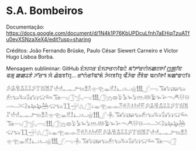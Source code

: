 # S.A. Bombeiros


Documentação: https://docs.google.com/document/d/1N4k1P76KbUPDcuLfnh7aEHiqTzuATfu0evXSNzaXeX4/edit?usp=sharing


Créditos: João Fernando Brüske, Paulo César Siewert Carneiro e Victor Hugo Lisboa Borba.


Mensagem subliminar:
GitHub ꯐꯥꯏꯌꯔ ꯐꯥꯏꯇꯔꯁꯤꯡꯅꯥ *ꯃꯣꯇꯣꯔꯁꯥꯏꯀꯂꯒꯤ ꯁ꯭ꯄꯤꯟ ꯑꯗꯨ ꯀꯀꯊꯕꯥ ꯍꯧꯔꯦ*꯫
ꯋꯥ ꯉꯥꯡꯕꯤꯌꯨ... ꯔꯣꯁꯥꯔꯤꯑꯣꯗꯥ ꯍꯥꯌꯕꯤꯌꯨ ꯑꯩꯍꯥꯛ ꯂꯩꯕꯥꯛ ꯑꯁꯤꯒꯤ ꯃꯀꯣꯛꯅꯤ꯫


𓀔𓀇𓀅𓀋𓀡𓀡𓀕𓀠𓀧𓀨𓀣𓀷𓀷𓀿𓀿𓁀𓁶𓁰𓁴𓁿𓂀𓁾𓁵𓁯𓂞𓂤𓂗𓃃𓂾𓂺𓃞𓃙𓃖𓃓𓃕𓃓𓃜𓃘𓃙𓃟𓃛𓃞𓂺𓃂𓂿𓂺𓃃𓃂𓂛𓂏𓅱𓅥𓅩𓅦𓅹𓅸𓅳𓅩𓅪𓄭𓄫𓄮𓄬𓄗𓄑𓄌𓃦𓃧𓃨𓃤𓃟𓃓𓃅𓃁𓂽𓃂𓂊𓁾𓂀𓁽𓁼𓁠𓁛𓁟𓁦𓁜𓁭𓁡𓀔𓀇𓀅𓀋𓀡𓀡𓀕𓀠𓀧𓀨𓀣𓀷𓀷𓀿𓀿𓁀𓁶𓁰𓁴𓁿𓂀𓁾𓁵𓁯𓂞𓂤𓂗𓃃𓂾𓂹𓃞𓃙𓃖𓃓𓃕𓃓𓃜𓃘𓃙𓃟𓃛𓃞𓂺𓃂𓂿𓂺𓃃𓃂𓂛𓂏𓅱𓅥𓅩𓅦𓅹𓅸𓅳𓅩𓅪𓄭𓄫𓄮𓄬𓄗𓄑𓄌𓃦𓃧𓃨𓃤𓃟𓃓𓃅𓃁𓂽𓃂𓂊𓁾𓂀𓁽𓁼𓁠𓁛𓁟𓁦𓁜𓁭𓁡𓀔𓀇𓀅𓀋𓀡𓀡𓀕𓀠𓀧𓀨𓀣𓀷𓀷𓀿𓀿𓁀𓁶𓁰𓁴𓁿𓂀𓁾𓁵𓁯𓂞𓂤𓂗𓃃𓂾𓂺𓂹𓃞𓃙𓃖𓃓𓃕𓃓𓃜𓃘𓃙𓃟𓃛𓃞𓂺𓃂
